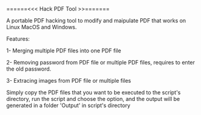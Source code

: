 ======<<<	Hack PDF Tool		>>=======

A portable PDF hacking tool to modify and maipulate PDF that works on Linux	MacOS and Windows.

Features:

1- Merging multiple PDF files into one PDF file

2- Removing password from PDF file or multiple PDF files, requires to enter the old password.

3- Extracing images from PDF file or multiple files

Simply copy the PDF files that you want to be executed to the script's directory, run the script and choose the option, and the output will be generated in a folder 'Output' in script's directory

